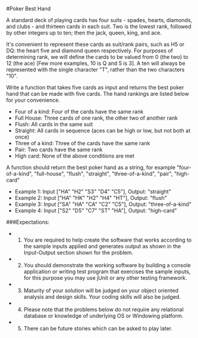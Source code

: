 #Poker Best Hand

A standard deck of playing cards has four suits - spades, hearts, diamonds, and clubs - and thirteen cards in each suit. Two is the lowest rank, followed by other integers up to ten; then the jack, queen, king, and ace.

It's convenient to represent these cards as suit/rank pairs, such as H5 or DQ: the heart five and diamond queen respectively. For purposes of determining rank, we will define the cards to be valued from 0 (the two) to 12 (the ace) [Few more examples, 10 is Q and 5 is 3]. A ten will always be represented with the single character "T", rather than the two characters "10".

Write a function that takes five cards as input and returns the best poker hand that can be made with five cards. The hand rankings are listed below for your convenience.

- Four of a kind: Four of the cards have the same rank
- Full House: Three cards of one rank, the other two of another rank
- Flush: All cards in the same suit
- Straight: All cards in sequence (aces can be high or low, but not both at once) 
- Three of a kind: Three of the cards have the same rank
- Pair: Two cards have the same rank
- High card: None of the above conditions are met

A function should return the best poker hand as a string, for example "four-of-a-kind", "full-house", "flush", "straight", "three-of-a-kind", "pair", "high-card"
- Example 1: Input ["HA" "H2" "S3" "D4" "C5"], Output: "straight" 
- Example 2: Input ["HA" "HK" "H2" "H4" "HT"], Output: "flush" 
- Example 3: Input ["SA" "HA" "CA" "C2" "C5"], Output: "three-of-a-kind" 
- Example 4: Input ["S2" "D5" "C7" "ST" "HA"], Output: "high-card"

###Expectations:
- 1. You are required to help create the software that works according to the sample inputs applied and generates output as shown in the Input-Output section shown for the problem.
- 2. You should demonstrate the working software by building a console application or writing test program that exercises the sample inputs, for this purpose you may use jUnit or any other testing framework.
- 3. Maturity of your solution will be judged on your object oriented analysis and design skills. Your coding skills will also be judged.
- 4. Please note that the problems below do not require any relational database or knowledge of underlying OS or Windowing platform.
- 5. There can be future stories which can be asked to play later.
